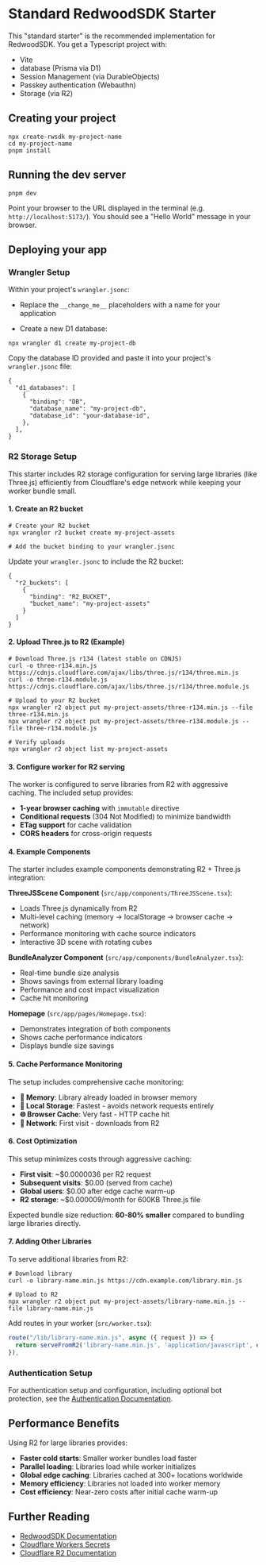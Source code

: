 # Standard RedwoodSDK Starter

This "standard starter" is the recommended implementation for RedwoodSDK. You get a Typescript project with:

- Vite
- database (Prisma via D1)
- Session Management (via DurableObjects)
- Passkey authentication (Webauthn)
- Storage (via R2)

## Creating your project

```shell
npx create-rwsdk my-project-name
cd my-project-name
pnpm install
```

## Running the dev server

```shell
pnpm dev
```

Point your browser to the URL displayed in the terminal (e.g. `http://localhost:5173/`). You should see a "Hello World" message in your browser.

## Deploying your app

### Wrangler Setup

Within your project's `wrangler.jsonc`:

- Replace the `__change_me__` placeholders with a name for your application

- Create a new D1 database:

```shell
npx wrangler d1 create my-project-db
```

Copy the database ID provided and paste it into your project's `wrangler.jsonc` file:

```jsonc
{
  "d1_databases": [
    {
      "binding": "DB",
      "database_name": "my-project-db",
      "database_id": "your-database-id",
    },
  ],
}
```

### R2 Storage Setup

This starter includes R2 storage configuration for serving large libraries (like Three.js) efficiently from Cloudflare's edge network while keeping your worker bundle small.

#### 1. Create an R2 bucket

```shell
# Create your R2 bucket
npx wrangler r2 bucket create my-project-assets

# Add the bucket binding to your wrangler.jsonc
```

Update your `wrangler.jsonc` to include the R2 bucket:

```jsonc
{
  "r2_buckets": [
    {
      "binding": "R2_BUCKET",
      "bucket_name": "my-project-assets"
    }
  ]
}
```

#### 2. Upload Three.js to R2 (Example)

```shell
# Download Three.js r134 (latest stable on CDNJS)
curl -o three-r134.min.js https://cdnjs.cloudflare.com/ajax/libs/three.js/r134/three.min.js
curl -o three-r134.module.js https://cdnjs.cloudflare.com/ajax/libs/three.js/r134/three.module.js

# Upload to your R2 bucket
npx wrangler r2 object put my-project-assets/three-r134.min.js --file three-r134.min.js
npx wrangler r2 object put my-project-assets/three-r134.module.js --file three-r134.module.js

# Verify uploads
npx wrangler r2 object list my-project-assets
```

#### 3. Configure worker for R2 serving

The worker is configured to serve libraries from R2 with aggressive caching. The included setup provides:

- **1-year browser caching** with `immutable` directive
- **Conditional requests** (304 Not Modified) to minimize bandwidth
- **ETag support** for cache validation
- **CORS headers** for cross-origin requests

#### 4. Example Components

The starter includes example components demonstrating R2 + Three.js integration:

**ThreeJSScene Component** (`src/app/components/ThreeJSScene.tsx`):
- Loads Three.js dynamically from R2
- Multi-level caching (memory → localStorage → browser cache → network)
- Performance monitoring with cache source indicators
- Interactive 3D scene with rotating cubes

**BundleAnalyzer Component** (`src/app/components/BundleAnalyzer.tsx`):
- Real-time bundle size analysis
- Shows savings from external library loading
- Performance and cost impact visualization
- Cache hit monitoring

**Homepage** (`src/app/pages/Homepage.tsx`):
- Demonstrates integration of both components
- Shows cache performance indicators
- Displays bundle size savings

#### 5. Cache Performance Monitoring

The setup includes comprehensive cache monitoring:

- **🧠 Memory**: Library already loaded in browser memory
- **💾 Local Storage**: Fastest - avoids network requests entirely  
- **🌐 Browser Cache**: Very fast - HTTP cache hit
- **📡 Network**: First visit - downloads from R2

#### 6. Cost Optimization

This setup minimizes costs through aggressive caching:

- **First visit**: ~$0.0000036 per R2 request
- **Subsequent visits**: $0.00 (served from cache)
- **Global users**: $0.00 after edge cache warm-up
- **R2 storage**: ~$0.000009/month for 600KB Three.js file

Expected bundle size reduction: **60-80% smaller** compared to bundling large libraries directly.

#### 7. Adding Other Libraries

To serve additional libraries from R2:

```shell
# Download library
curl -o library-name.min.js https://cdn.example.com/library.min.js

# Upload to R2
npx wrangler r2 object put my-project-assets/library-name.min.js --file library-name.min.js
```

Add routes in your worker (`src/worker.tsx`):

```typescript
route("/lib/library-name.min.js", async ({ request }) => {
  return serveFromR2('library-name.min.js', 'application/javascript', env);
}),
```

### Authentication Setup

For authentication setup and configuration, including optional bot protection, see the [Authentication Documentation](https://docs.rwsdk.com/core/authentication).

## Performance Benefits

Using R2 for large libraries provides:

- **Faster cold starts**: Smaller worker bundles load faster
- **Parallel loading**: Libraries load while worker initializes
- **Global edge caching**: Libraries cached at 300+ locations worldwide
- **Memory efficiency**: Libraries not loaded into worker memory
- **Cost efficiency**: Near-zero costs after initial cache warm-up

## Further Reading

- [RedwoodSDK Documentation](https://docs.rwsdk.com/)
- [Cloudflare Workers Secrets](https://developers.cloudflare.com/workers/runtime-apis/secrets/)
- [Cloudflare R2 Documentation](https://developers.cloudflare.com/r2/)